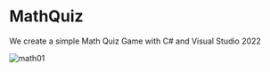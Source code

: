 # MathQuiz
We create a simple Math Quiz Game
with C# and Visual Studio 2022

![math01](https://user-images.githubusercontent.com/58330742/182858243-a1fbfb62-9fee-435b-a2d2-7cd9c2fe1f56.PNG)
